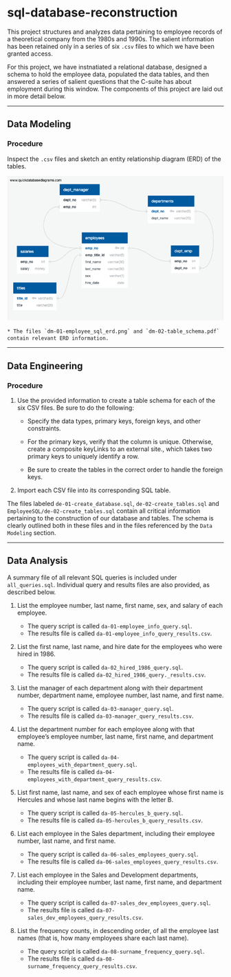 # sql-database-reconstruction
This project structures and analyzes data pertaining to employee records of a theoretical company from the 1980s and 1990s. The salient information has been retained only in a series of six `.csv` files to which we have been granted access.

For this project, we have instnatiated a relational database, designed a schema to hold the employee data, populated the data tables, and then answered a series of salient questions that the C-suite has about employment during this window. The components of this project are laid out in more detail below.

---

## Data Modeling

### Procedure
Inspect the `.csv` files and sketch an entity relationship diagram (ERD) of the tables.

![ERD](EmployeeSQL/dm-01-employee_sql_erd.png)

    * The files `dm-01-employee_sql_erd.png` and `dm-02-table_schema.pdf` contain relevant ERD information.

---

## Data Engineering

### Procedure
1. Use the provided information to create a table schema for each of the six CSV files. Be sure to do the following:

    * Specify the data types, primary keys, foreign keys, and other constraints.

    * For the primary keys, verify that the column is unique. Otherwise, create a composite keyLinks to an external site., which takes two primary keys to uniquely identify a row.

    * Be sure to create the tables in the correct order to handle the foreign keys.

2. Import each CSV file into its corresponding SQL table.

The files labeled `de-01-create_database.sql`, `de-02-create_tables.sql` and `EmployeeSQL/de-02-create_tables.sql` contain all critical information pertaining to the construction of our database and tables. The schema is clearly outlined both in these files and in the files referenced by the `Data Modeling` section.

---

## Data Analysis
A summary file of all relevant SQL queries is included under `all_queries.sql`. Individual query and results files are also provided, as described below.

1. List the employee number, last name, first name, sex, and salary of each employee.
    - The query script is called `da-01-employee_info_query.sql`.
    - The results file is called `da-01-employee_info_query_results.csv`.

2. List the first name, last name, and hire date for the employees who were hired in 1986.
    - The query script is called `da-02_hired_1986_query.sql`.
    - The results file is called `da-02_hired_1986_query._results.csv`.

3. List the manager of each department along with their department number, department name, employee number, last name, and first name.
    - The query script is called `da-03-manager_query.sql`.
    - The results file is called `da-03-manager_query_results.csv`.

4. List the department number for each employee along with that employee’s employee number, last name, first name, and department name.
    - The query script is called `da-04-employees_with_department_query.sql`.
    - The results file is called `da-04-employees_with_department_query_results.csv`.

5. List first name, last name, and sex of each employee whose first name is Hercules and whose last name begins with the letter B.
    - The query script is called `da-05-hercules_b_query.sql`.
    - The results file is called `da-05-hercules_b_query_results.csv`.

6. List each employee in the Sales department, including their employee number, last name, and first name.
    - The query script is called `da-06-sales_employees_query.sql`.
    - The results file is called `da-06-sales_employees_query_results.csv`.

7. List each employee in the Sales and Development departments, including their employee number, last name, first name, and department name.
    - The query script is called `da-07-sales_dev_employees_query.sql`.
    - The results file is called `da-07-sales_dev_employees_query_results.csv`.

8. List the frequency counts, in descending order, of all the employee last names (that is, how many employees share each last name).
    - The query script is called `da-08-surname_frequency_query.sql`.
    - The results file is called `da-08-surname_frequency_query_results.csv`.
